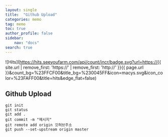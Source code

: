 ```yaml
---
layout: single
title:  "Github Upload"
categories: memo
tag: memo
toc: true
author_profile: false
sidebar:
    nav: "docs"
search: true
---
```


![Hits](https://hits.seeyoufarm.com/api/count/incr/badge.svg?url=https://{{ site.url | remove_first: 'https://' | remove_first: 'http://' }}{{ page.url }}&count_bg=%23FFCF00&title_bg=%230045FF&icon=macys.svg&icon_color=%23FAFF00&title=hits&edge_flat=false)

## Github Upload

```
git init
git status
git add .
git commit -m "메시지"
git remote add origin 깃허브주소
git push --set-upstream origin master
```
